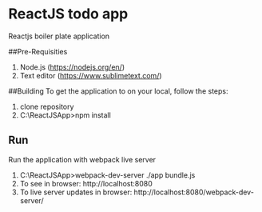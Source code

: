 
# ReactJS todo app
Reactjs boiler plate application

##Pre-Requisities
1. Node.js (https://nodejs.org/en/)
2. Text editor (https://www.sublimetext.com/)

##Building
To get the application to on your local, follow the steps:

1. clone repository
2. C:\ReactJSApp>npm install

## Run
Run the application with webpack live server

1. C:\ReactJSApp>webpack-dev-server ./app bundle.js
2. To see in browser: http://localhost:8080
3. To live server updates in browser: http://localhost:8080/webpack-dev-server/



